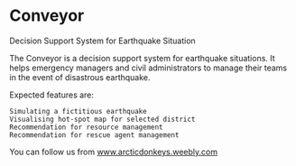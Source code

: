 # Conveyor
Decision Support System for Earthquake Situation

The Conveyor is a decision support system for earthquake situations. It helps emergency managers and civil administrators to manage their teams in the event of disastrous earthquake.

Expected features are: 

    Simulating a fictitious earthquake
    Visualising hot-spot map for selected district
    Recommendation for resource management
    Recommendation for rescue agent management
    
You can follow us from www.arcticdonkeys.weebly.com
